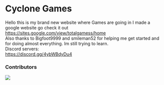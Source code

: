 # Cyclone Games
Hello this is my brand new website where Games are going in
I made a google website go check it out <link>https://sites.google.com/view/totalgamess/home</link>
<br>Also thanks to Bigfoot9999 and smileman52 for helping me get started and for doing almost everything.
Im still trying to learn.
<br>Discord servers:
<br><link>https://discord.gg/4ybWBdyDu4</link>
### Contributors 
<img src="https://contrib.rocks/image?repo=CycloneHacks/CycloneHacks.github.io" />
